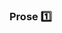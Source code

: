 ### Prose :one:

<panel type="seamless" header="%%-----------------------------------------%%">
  <include src="./index.md#main" />
</panel>
